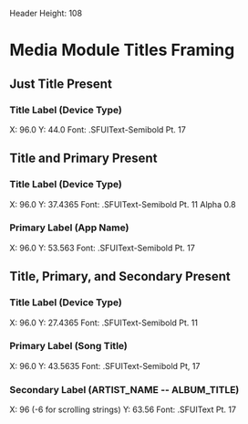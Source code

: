
Header Height: 108

# Media Module Titles Framing

## Just Title Present

### Title Label (Device Type)

X: 96.0
Y: 44.0
Font: .SFUIText-Semibold Pt. 17


## Title and Primary Present

### Title Label (Device Type)
X: 96.0
Y: 37.4365
Font: .SFUIText-Semibold Pt. 11
Alpha 0.8

### Primary Label (App Name)
X: 96.0
Y: 53.563
Font: .SFUIText-Semibold Pt. 17



## Title, Primary, and Secondary Present

### Title Label (Device Type)
X: 96.0
Y: 27.4365
Font: .SFUIText-Semibold Pt. 11

### Primary Label (Song Title)
X: 96.0
Y: 43.5635
Font: .SFUIText-Semibold Pt, 17

### Secondary Label (ARTIST_NAME -- ALBUM_TITLE)
X: 96 (-6 for scrolling strings)
Y: 63.56
Font: .SFUIText Pt. 17













